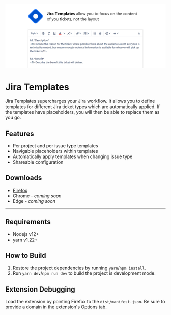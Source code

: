 ![Large Banner](resources/large-promo.png)

# Jira Templates

Jira Templates supercharges your Jira workflow. It allows you to define templates for different Jira ticket types which are automatically applied. If the templates have placeholders, you will then be able to replace them as you go.

## Features

- Per project and per issue type templates
- Navigable placeholders within templates
- Automatically apply templates when changing issue type
- Shareable configuration

## Downloads

- [Firefox](https://addons.mozilla.org/en-GB/firefox/addon/jira-templates/)
- Chrome - _coming soon_
- Edge - _coming soon_

---

## Requirements

- Nodejs v12+
- yarn v1.22+

## How to Build

1. Restore the project dependencies by running `yarn`/`npm install`.
2. Run `yarn dev`/`npm run dev` to build the project is development mode.

## Extension Debugging

Load the extension by pointing Firefox to the `dist/manifest.json`. Be sure to provide a domain in the extension's Options tab.
